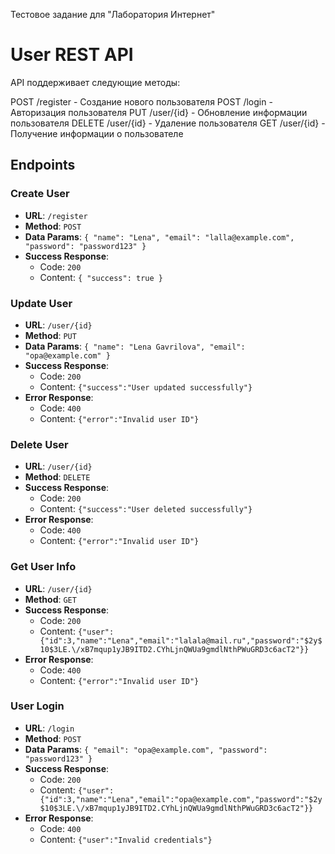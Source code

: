Тестовое задание для "Лаборатория Интернет" 

# User REST API

API поддерживает следующие методы:

POST /register - Создание нового пользователя
POST /login - Авторизация пользователя
PUT /user/{id} - Обновление информации пользователя
DELETE /user/{id} - Удаление пользователя
GET /user/{id} - Получение информации о пользователе

## Endpoints

### Create User
- **URL**: `/register`
- **Method**: `POST`
- **Data Params**: `{ "name": "Lena", "email": "lalla@example.com", "password": "password123" }`
- **Success Response**:
    - Code: `200`
    - Content: `{ "success": true }`


### Update User
- **URL**: `/user/{id}`
- **Method**: `PUT`
- **Data Params**: `{ "name": "Lena Gavrilova", "email": "opa@example.com" }`
- **Success Response**:
    - Code: `200`
    - Content: `{"success":"User updated successfully"}`
- **Error Response**:
  - Code: `400`
  - Content: `{"error":"Invalid user ID"}`

### Delete User
- **URL**: `/user/{id}`
- **Method**: `DELETE`
- **Success Response**:
    - Code: `200`
    - Content: `{"success":"User deleted successfully"}`
- **Error Response**:
  - Code: `400`
  - Content: `{"error":"Invalid user ID"}`

### Get User Info
- **URL**: `/user/{id}`
- **Method**: `GET`
- **Success Response**:
    - Code: `200`
    - Content: `{"user":{"id":3,"name":"Lena","email":"lalala@mail.ru","password":"$2y$10$3LE.\/xB7mqup1yJB9ITD2.CYhLjnQWUa9gmdlNthPWuGRD3c6acT2"}}`
- **Error Response**:
  - Code: `400`
  - Content: `{"error":"Invalid user ID"}`

### User Login
- **URL**: `/login`
- **Method**: `POST`
- **Data Params**: `{ "email": "opa@example.com", "password": "password123" }`
- **Success Response**:
    - Code: `200`
    - Content: `{"user":{"id":3,"name":"Lena","email":"opa@example.com","password":"$2y$10$3LE.\/xB7mqup1yJB9ITD2.CYhLjnQWUa9gmdlNthPWuGRD3c6acT2"}}`
- **Error Response**:
    - Code: `400`
    - Content: `{"user":"Invalid credentials"}`


